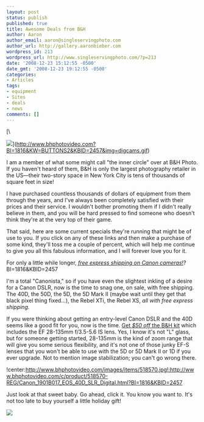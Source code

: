 ```yaml
---
layout: post
status: publish
published: true
title: Awesome Deals from B&H
author: Aaron
author_email: aaron@singleservingphoto.com
author_url: http://gallery.aaronbieber.com
wordpress_id: 213
wordpress_url: http://www.singleservingphoto.com/?p=213
date: '2008-12-23 15:12:55 -0500'
date_gmt: '2008-12-23 19:12:55 -0500'
categories:
- Articles
tags:
- equipment
- Sites
- deals
- news
comments: []
---
```

[\

![](http://www.bhphotovideo.com/images/affiliateimages/digcams.gif)](http://www.bhphotovideo.com?BI=1816&KW=BUTTONS2&KBID=2457&img=digcams.gif)

I am a member of what some might call "the inner circle" over at B&H
Photo. If you haven't heard of them, B&H is only the largest photography
retailer in the US—their two-story space in New York City is tens of
thousands of square feet in size!

I have purchased countless thousands of dollars of equipment from them
through the years, and I've always been completely satisfied with their
prices and their service. I wouldn't bother promoting them if I didn't
really believe in them, and you will be hard pressed to find someone who
doesn't think they're at the very top of their game.

That said, here are some current specials they're running that might be
of use to you. If you click on any of these links and then make a
purchase of some kind, they'll toss me a couple of percent, which will
help me continue to give you all this fabulous information, and I will
forever love you for it.

For only a little while longer, [*free express shipping on Canon
cameras*!](http://www.bhphotovideo.com/c/shop/14655/FreeShipping_on_Canon.html)?BI=1816&KBID=2457

I'm a total "Canonista," so if you have even the slightest inkling of a
desire for a Canon DSLR, now is the time to snag one, on sale, with free
shipping. The 40D, the 50D, the 5D, the 5D Mark II (maybe wait until
they get that black pixel thing fixed...), the Rebel XTi, the Rebel XS,
*all with free express shipping*.

If you were thinking about getting an entry-level Canon DSLR and the 40D
seems like a good fit for you, now is the time. [Get *\$50 off* the
B&H
kit](http://www.bhphotovideo.com/c/product/518570-REG/Canon_1901B017_EOS_40D_SLR_Digital.html?BI=1816&KBID=2457,)
which includes the EF 28-135mm f/3.5-5.6 IS lens. Yes, I know it's not
"L" glass, but for someone getting started, 28-135mm is the kind of zoom
range that will give you some serious flexibility, and it's not one of
those junky EF-S lenses that you won't be able to use with the 5D or 5D
Mark II or 1D if you ever upgrade. Not to mention image stabilization;
you can't go wrong there.

!center:http://www.bhphotovideo.com/images/items/518570.jpg!:http://www.bhphotovideo.com/c/product/518570-REG/Canon_1901B017_EOS_40D_SLR_Digital.html?BI=1816&KBID=2457

Just look at that sweet baby. Go ahead, click it. You know you want to.
It's not too late to buy yourself a little holiday gift!

![](http://affiliates.bhphotovideo.com/showban.asp?id=2457&img=digcams.gif)
